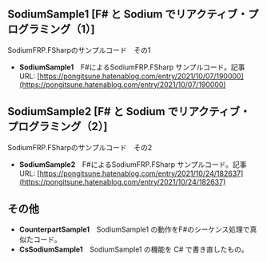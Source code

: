 ## SodiumSample1 [F# と Sodium でリアクティブ・プログラミング（1）]
SodiumFRP.FSharpのサンプルコード　その1
- **SodiumSample1**　F#によるSodiumFRP.FSharp サンプルコード。記事URL: [https://pongitsune.hatenablog.com/entry/2021/10/07/190000](https://pongitsune.hatenablog.com/entry/2021/10/07/190000)
## SodiumSample2 [F# と Sodium でリアクティブ・プログラミング（2）]
SodiumFRP.FSharpのサンプルコード　その2
- **SodiumSample2**　F#によるSodiumFRP.FSharp サンプルコード。記事URL: [https://pongitsune.hatenablog.com/entry/2021/10/24/182637](https://pongitsune.hatenablog.com/entry/2021/10/24/182637)
## その他
- **CounterpartSample1**　SodiumSample1 の動作をF#のシーケンス処理で真似たコード。
- **CsSodiumSample1**　SodiumSample1 の機能を C# で書き直したもの。
